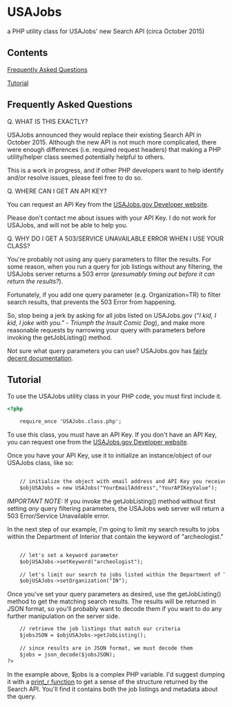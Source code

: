 # USAJobs

a PHP utility class for USAJobs' new Search API (circa October 2015)

## Contents

[Frequently Asked Questions](#frequently-asked-questions)

[Tutorial](#tutorial)

## Frequently Asked Questions

Q. WHAT IS THIS EXACTLY?

USAJobs announced they would replace their existing Search API in October 2015. Although the new API is not much more complicated, there were enough differences (i.e. required request headers) that making a PHP utility/helper class seemed potentially helpful to others.

This is a work in progress, and if other PHP developers want to help identify and/or resolve issues, please feel free to do so.

Q. WHERE CAN I GET AN API KEY?

You can request an API Key from the [USAJobs.gov Developer website](https://developer.usajobs.gov/Search-API/Request-API-Key).

Please don't contact me about issues with your API Key. I do not work for USAJobs, and will not be able to help you.

Q. WHY DO I GET A 503/SERVICE UNAVAILABLE ERROR WHEN I USE YOUR CLASS?

You're probably not using any query parameters to filter the results. For some reason, when you run a query for job listings without any filtering, the USAJobs server returns a 503 error (_presumably timing out before it can return the results?_).  

Fortunately, if you add one query parameter (e.g. Organization=TR) to filter search results, that prevents the 503 Error from happening. 

So, stop being a jerk by asking for all jobs listed on USAJobs.gov (*"I kid, I kid, I joke with you." - Triumph the Insult Comic Dog*), and make more reasonable requests by narrowing your query with parameters before invoking the getJobListing() method.

Not sure what query parameters you can use? USAJobs.gov has [fairly decent documentation](https://developer.usajobs.gov/Search-API/API-Query-Parameters).

## Tutorial

To use the USAJobs utility class in your PHP code, you must first include it.

```html
<?php

	require_once 'USAJobs.class.php';
```

To use this class, you must have an API Key. If you don't have an API Key, you can request one from the [USAJobs.gov Developer website](https://developer.usajobs.gov/Search-API/Request-API-Key). 

Once you have your API Key, use it to initialize an instance/object of our USAJobs class, like so:

```html

	// initialize the object with email address and API Key you received from USAJobs website
	$objUSAJobs = new USAJobs("YourEmailAddress","YourAPIKeyValue");
```

*IMPORTANT NOTE:* If you invoke the getJobListing() method without first setting _any_ query filtering parameters, the USAJobs web server will return a 503 Error/Service Unavailable error.

In the next step of our example, I'm going to limit my search results to jobs within the Department of Interior that contain the keyword of "archeologist."

```html

	// let's set a keyword parameter
	$objUSAJobs->setKeyword("archeologist");
	
	// let's limit our search to jobs listed within the Department of The Interior
	$objUSAJobs->setOrganization("IN");
```

Once you've set your query parameters as desired, use the getJobListing() method to get the matching search results. The results will be returned in JSON format, so you'll probably want to decode them if you want to do any further manipulation on the server side.

```html
	// retrieve the job listings that match our criteria
	$jobsJSON = $objUSAJobs->getJobListing();
	
	// since results are in JSON format, we must decode them
	$jobs = json_decode($jobsJSON);
?>
```

In the example above, $jobs is a complex PHP variable. I'd suggest dumping it with a [print_r function](http://php.net/manual/en/function.print-r.php) to get a sense of the structure returned by the Search API. You'll find it contains both the job listings and metadata about the query.
